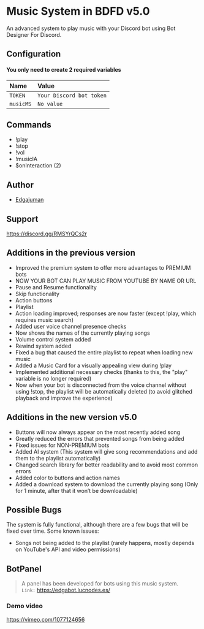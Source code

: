 # Music System in BDFD v5.0

An advanced system to play music with your Discord bot using Bot Designer For Discord.

## Configuration

#### You only need to create 2 required variables

| Name     | Value                         |
| :------- | :---------------------------- |
| `TOKEN`  | `Your Discord bot token`      |
| `musicMS` | `No value`                    |

## Commands
- !play
- !stop
- !vol
- !musicIA
- $onInteraction (2)

## Author

- [Edgajuman](https://github.com/edgajuman)

## Support

https://discord.gg/RMSYrQCs2r

## Additions in the previous version
- Improved the premium system to offer more advantages to PREMIUM bots
- NOW YOUR BOT CAN PLAY MUSIC FROM YOUTUBE BY NAME OR URL
- Pause and Resume functionality
- Skip functionality
- Action buttons
- Playlist
- Action loading improved; responses are now faster (except !play, which requires music search)
- Added user voice channel presence checks
- Now shows the names of the currently playing songs
- Volume control system added
- Rewind system added
- Fixed a bug that caused the entire playlist to repeat when loading new music
- Added a Music Card for a visually appealing view during !play
- Implemented additional necessary checks (thanks to this, the "play" variable is no longer required)
- Now when your bot is disconnected from the voice channel without using !stop, the playlist will be automatically deleted (to avoid glitched playback and improve the experience)

## Additions in the new version v5.0
- Buttons will now always appear on the most recently added song
- Greatly reduced the errors that prevented songs from being added
- Fixed issues for NON-PREMIUM bots
- Added AI system (This system will give song recommendations and add them to the playlist automatically)
- Changed search library for better readability and to avoid most common errors
- Added color to buttons and action names
- Added a download system to download the currently playing song (Only for 1 minute, after that it won’t be downloadable)

## Possible Bugs
The system is fully functional, although there are a few bugs that will be fixed over time.
Some known issues:
- Songs not being added to the playlist (rarely happens, mostly depends on YouTube's API and video permissions)

## BotPanel
> A panel has been developed for bots using this music system.  
`Link:` https://edgabot.lucnodes.es/
### Demo video
https://vimeo.com/1077124656
